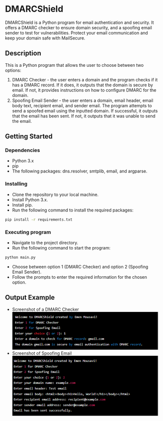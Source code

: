 # DMARCShield
DMARCShield is a Python program for email authentication and security. It offers a DMARC checker to ensure domain security, and a spoofing email sender to test for vulnerabilities. Protect your email communication and keep your domain safe with MailSecure.


## Description
This is a Python program that allows the user to choose between two options:

1. DMARC Checker - the user enters a domain and the program checks if it has a DMARC record. If it does, it outputs that the domain is secure by email. If not, it provides instructions on how to configure DMARC for the domain.
2. Spoofing Email Sender - the user enters a domain, email header, email body text, recipient email, and sender email. The program attempts to send a spoofed email using the inputted domain. If successful, it outputs that the email has been sent. If not, it outputs that it was unable to send the email.


## Getting Started
### Dependencies
- Python 3.x
- pip
- The following packages: dns.resolver, smtplib, email, and argparse.


### Installing
- Clone the repository to your local machine.
- Install Python 3.x.
- Install pip.
- Run the following command to install the required packages:
```sh
pip install -r requirements.txt
```

### Executing program
- Navigate to the project directory.
- Run the following command to start the program:
```sh
python main.py
```
- Choose between option 1 (DMARC Checker) and option 2 (Spoofing Email Sender).
- Follow the prompts to enter the required information for the chosen option.

## Output Example
- Screenshot of a DMARC Checker
![Screenshot of a DMARC Checker](https://github.com/emenmousavi/DMARCShield/blob/main/1.png)
- Screenshot of Spoofing Email
![Screenshot of Spoofing Email](https://github.com/emenmousavi/DMARCShield/blob/main/2.png)
